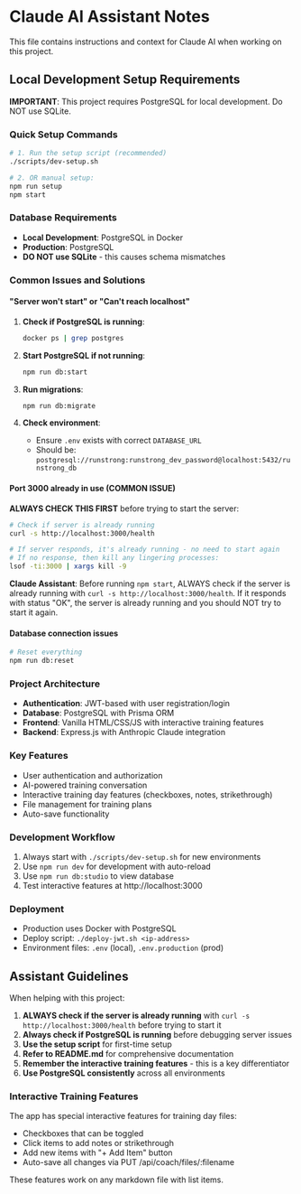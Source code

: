 # Claude AI Assistant Notes

This file contains instructions and context for Claude AI when working on this project.

## Local Development Setup Requirements

**IMPORTANT**: This project requires PostgreSQL for local development. Do NOT use SQLite.

### Quick Setup Commands
```bash
# 1. Run the setup script (recommended)
./scripts/dev-setup.sh

# 2. OR manual setup:
npm run setup
npm start
```

### Database Requirements
- **Local Development**: PostgreSQL in Docker
- **Production**: PostgreSQL 
- **DO NOT use SQLite** - this causes schema mismatches

### Common Issues and Solutions

#### "Server won't start" or "Can't reach localhost"
1. **Check if PostgreSQL is running**:
   ```bash
   docker ps | grep postgres
   ```

2. **Start PostgreSQL if not running**:
   ```bash
   npm run db:start
   ```

3. **Run migrations**:
   ```bash
   npm run db:migrate
   ```

4. **Check environment**:
   - Ensure `.env` exists with correct `DATABASE_URL`
   - Should be: `postgresql://runstrong:runstrong_dev_password@localhost:5432/runstrong_db`

#### Port 3000 already in use (COMMON ISSUE)
**ALWAYS CHECK THIS FIRST** before trying to start the server:
```bash
# Check if server is already running
curl -s http://localhost:3000/health

# If server responds, it's already running - no need to start again
# If no response, then kill any lingering processes:
lsof -ti:3000 | xargs kill -9
```

**Claude Assistant**: Before running `npm start`, ALWAYS check if the server is already running with `curl -s http://localhost:3000/health`. If it responds with status "OK", the server is already running and you should NOT try to start it again.

#### Database connection issues
```bash
# Reset everything
npm run db:reset
```

### Project Architecture

- **Authentication**: JWT-based with user registration/login
- **Database**: PostgreSQL with Prisma ORM
- **Frontend**: Vanilla HTML/CSS/JS with interactive training features
- **Backend**: Express.js with Anthropic Claude integration

### Key Features
- User authentication and authorization
- AI-powered training conversation
- Interactive training day features (checkboxes, notes, strikethrough)
- File management for training plans
- Auto-save functionality

### Development Workflow
1. Always start with `./scripts/dev-setup.sh` for new environments
2. Use `npm run dev` for development with auto-reload
3. Use `npm run db:studio` to view database
4. Test interactive features at http://localhost:3000

### Deployment
- Production uses Docker with PostgreSQL
- Deploy script: `./deploy-jwt.sh <ip-address>`
- Environment files: `.env` (local), `.env.production` (prod)

## Assistant Guidelines

When helping with this project:

1. **ALWAYS check if the server is already running** with `curl -s http://localhost:3000/health` before trying to start it
2. **Always check if PostgreSQL is running** before debugging server issues
3. **Use the setup script** for first-time setup
4. **Refer to README.md** for comprehensive documentation
5. **Remember the interactive training features** - this is a key differentiator
6. **Use PostgreSQL consistently** across all environments

### Interactive Training Features
The app has special interactive features for training day files:
- Checkboxes that can be toggled
- Click items to add notes or strikethrough
- Add new items with "+ Add Item" button
- Auto-save all changes via PUT /api/coach/files/:filename

These features work on any markdown file with list items.